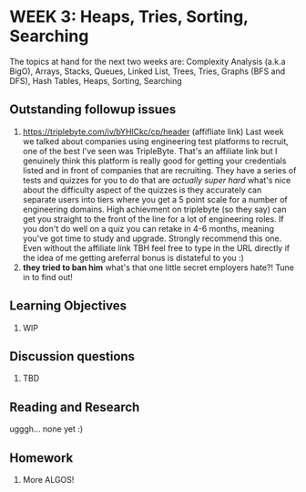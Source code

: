# WEEK 3: Heaps, Tries, Sorting, Searching

The topics at hand for the next two weeks are: Complexity Analysis (a.k.a BigO), Arrays, Stacks, Queues, Linked List, Trees, Tries, Graphs (BFS and DFS), Hash Tables, Heaps, Sorting, Searching

## Outstanding followup issues 

1. <https://triplebyte.com/iv/bYHlCkc/cp/header> (affifliate link) Last week we talked about companies using engineering test platforms to recruit, one of the best I've seen was TripleByte. That's an affiliate link but I genuinely think this platform is really good for getting your credentials listed and in front of companies that are recruiting.  They have a series of tests and quizzes for you to do that are *actually super hard* what's nice about the difficulty aspect of the quizzes is they accurately can separate users into tiers where you get a 5 point scale for a number of engineering domains.  High achievment on triplebyte (so they say) can get you straight to the front of the line for a lot of engineering roles.  If you don't do well on a quiz you can retake in 4-6 months, meaning you've got time to study and upgrade.  Strongly recommend this one.  Even without the affiliate link TBH feel free to type in the URL directly if the idea of me getting areferral bonus is distateful to you :)
2. **they tried to ban him** what's that one little secret employers hate?! Tune in to find out!

## Learning Objectives

1. WIP

## Discussion questions

1. TBD

## Reading and Research

ugggh... none yet :)

## Homework

1. More ALGOS!
